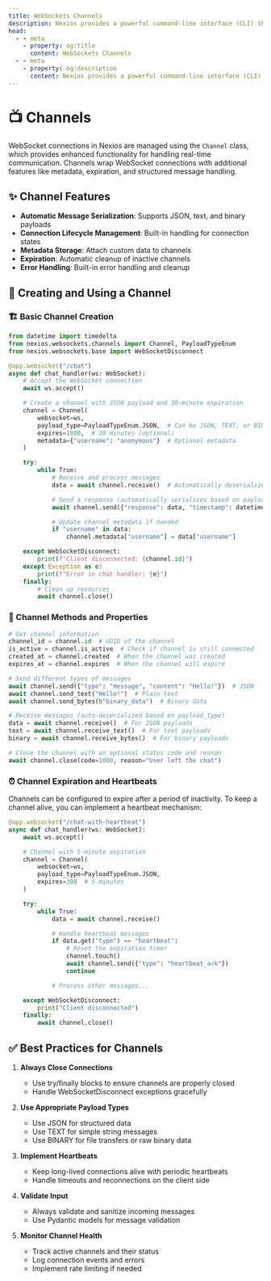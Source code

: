 ```yaml
---
title: WebSockets Channels
description: Nexios provides a powerful command-line interface (CLI) that makes it easy to develop, test, and deploy your applications. This guide will walk you through using the CLI, starting with basic commands and gradually introducing the configuration system.
head:
  - - meta
    - property: og:title
      content: WebSockets Channels
  - - meta
    - property: og:description
      content: Nexios provides a powerful command-line interface (CLI) that makes it easy to develop, test, and deploy your applications. This guide covers the basics of the CLI, including configuration and advanced usage.
---
```


# 📺 Channels

WebSocket connections in Nexios are managed using the `Channel` class, which provides enhanced functionality for handling real-time communication. Channels wrap WebSocket connections with additional features like metadata, expiration, and structured message handling.

## ✨ Channel Features

- **Automatic Message Serialization**: Supports JSON, text, and binary payloads
- **Connection Lifecycle Management**: Built-in handling for connection states
- **Metadata Storage**: Attach custom data to channels
- **Expiration**: Automatic cleanup of inactive channels
- **Error Handling**: Built-in error handling and cleanup

## 🚀 Creating and Using a Channel

### 🏗️ Basic Channel Creation

```python
from datetime import timedelta
from nexios.websockets.channels import Channel, PayloadTypeEnum
from nexios.websockets.base import WebSocketDisconnect

@app.websocket("/chat")
async def chat_handler(ws: WebSocket):
    # Accept the WebSocket connection
    await ws.accept()

    # Create a channel with JSON payload and 30-minute expiration
    channel = Channel(
        websocket=ws,
        payload_type=PayloadTypeEnum.JSON,  # Can be JSON, TEXT, or BINARY
        expires=1800,  # 30 minutes (optional)
        metadata={"username": "anonymous"}  # Optional metadata
    )

    try:
        while True:
            # Receive and process messages
            data = await channel.receive()  # Automatically deserializes based on payload_type

            # Send a response (automatically serializes based on payload_type)
            await channel.send({"response": data, "timestamp": datetime.utcnow().isoformat()})

            # Update channel metadata if needed
            if "username" in data:
                channel.metadata["username"] = data["username"]

    except WebSocketDisconnect:
        print(f"Client disconnected: {channel.id}")
    except Exception as e:
        print(f"Error in chat handler: {e}")
    finally:
        # Clean up resources
        await channel.close()
```

### 🔧 Channel Methods and Properties

```python
# Get channel information
channel_id = channel.id  # UUID of the channel
is_active = channel.is_active  # Check if channel is still connected
created_at = channel.created  # When the channel was created
expires_at = channel.expires  # When the channel will expire

# Send different types of messages
await channel.send({"type": "message", "content": "Hello!"})  # JSON
await channel.send_text("Hello!")  # Plain text
await channel.send_bytes(b"binary_data")  # Binary data

# Receive messages (auto-deserialized based on payload_type)
data = await channel.receive()  # For JSON payloads
text = await channel.receive_text()  # For text payloads
binary = await channel.receive_bytes()  # For binary payloads

# Close the channel with an optional status code and reason
await channel.close(code=1000, reason="User left the chat")
```

### ⏰ Channel Expiration and Heartbeats

Channels can be configured to expire after a period of inactivity. To keep a channel alive, you can implement a heartbeat mechanism:

```python
@app.websocket("/chat-with-heartbeat")
async def chat_handler(ws: WebSocket):
    await ws.accept()

    # Channel with 5-minute expiration
    channel = Channel(
        websocket=ws,
        payload_type=PayloadTypeEnum.JSON,
        expires=300  # 5 minutes
    )

    try:
        while True:
            data = await channel.receive()

            # Handle heartbeat messages
            if data.get("type") == "heartbeat":
                # Reset the expiration timer
                channel.touch()
                await channel.send({"type": "heartbeat_ack"})
                continue

            # Process other messages...

    except WebSocketDisconnect:
        print("Client disconnected")
    finally:
        await channel.close()
```

## ✅ Best Practices for Channels

1. **Always Close Connections**

   - Use try/finally blocks to ensure channels are properly closed
   - Handle WebSocketDisconnect exceptions gracefully

2. **Use Appropriate Payload Types**

   - Use JSON for structured data
   - Use TEXT for simple string messages
   - Use BINARY for file transfers or raw binary data

3. **Implement Heartbeats**

   - Keep long-lived connections alive with periodic heartbeats
   - Handle timeouts and reconnections on the client side

4. **Validate Input**

   - Always validate and sanitize incoming messages
   - Use Pydantic models for message validation

5. **Monitor Channel Health**
   - Track active channels and their status
   - Log connection events and errors
   - Implement rate limiting if needed

